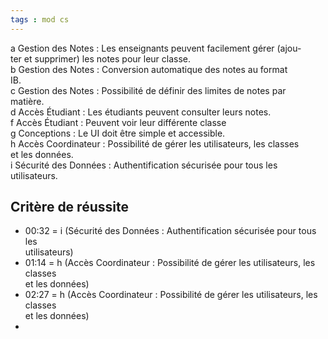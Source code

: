 ```yaml
---
tags : mod cs
---
```

 a Gestion des Notes : Les enseignants peuvent facilement gérer (ajou-  
ter et supprimer) les notes pour leur classe.  
b Gestion des Notes : Conversion automatique des notes au format  
IB.  
c Gestion des Notes : Possibilité de définir des limites de notes par  
matière.  
d Accès Étudiant : Les étudiants peuvent consulter leurs notes.  
f Accès Étudiant : Peuvent voir leur différente classe  
g Conceptions : Le UI doit être simple et accessible.  
h Accès Coordinateur : Possibilité de gérer les utilisateurs, les classes  
et les données.  
i Sécurité des Données : Authentification sécurisée pour tous les  
utilisateurs.  
 
 ## Critère de réussite
 
 - 00:32 = i (Sécurité des Données : Authentification sécurisée pour tous les  
utilisateurs)
 - 01:14 = h (Accès Coordinateur : Possibilité de gérer les utilisateurs, les classes  
et les données)
 - 02:27 = h (Accès Coordinateur : Possibilité de gérer les utilisateurs, les classes  
et les données)
 - 
   
   